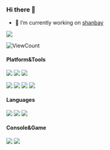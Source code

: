 ### Hi there 👋

<!--
![](http://www.nyan.cat/cats/dub.gif)
![](http://www.nyan.cat/cats/jazz.gif)
-->

- 🔭 I’m currently working on [shanbay](https://www.shanbay.com)

![](https://github-readme-stats.vercel.app/api?username=sljeff)

![ViewCount](https://views.whatilearened.today/views/github/sljeff/sljeff.svg)

#### Platform&Tools

[![](https://img.shields.io/badge/macOS-Catalina-d0d1d4?style=flat-square&logo=Apple)](<[https://](https://www.apple.com/macos/catalina/)>)
[![](https://img.shields.io/badge/Ubuntu-18.04%20LTS-E95420?style=flat-square&logo=Ubuntu)](https://ubuntu.com/)
[![](https://img.shields.io/badge/Windows-10-2376bc?style=flat-square&logo=windows&logoColor=ffffff)](https://www.microsoft.com/windows/get-windows-10)

[![](https://img.shields.io/badge/-neovim-57A143?style=flat-square&logo=neovim&logoColor=ffffff)](https://neovim.io/)
[![](https://img.shields.io/badge/-kubernetes-326CE5?style=flat-square&logo=kubernetes&logoColor=ffffff)](https://neovim.io/)
[![](https://img.shields.io/badge/-Docker-2496ED?style=flat-square&logo=docker&logoColor=ffffff)](https://www.docker.com/)
[![](https://img.shields.io/badge/-electron-47848F?style=flat-square&logo=electron&logoColor=ffffff)](https://www.electronjs.org/)

#### Languages

[![](https://img.shields.io/badge/-python-3776AB?style=flat-square&logo=python&logoColor=ffffff)](https://www.python.org/)
[![](https://img.shields.io/badge/-go-00ADD8?style=flat-square&logo=go&logoColor=ffffff)](https://golang.org/)
[![](https://img.shields.io/badge/-javascript-F7DF1E?style=flat-square&logo=javascript&logoColor=ffffff)](https://www.javascript.com/)

#### Console&Game

[![](https://img.shields.io/badge/-PlayStation%204-0070d1?style=flat-square&logo=playstation&logoColor=ffffff)](https://psnine.com/psnid/journey-ad)
[![](https://img.shields.io/badge/Steam-171a21?style=flat-square&logo=steam&logoColor=ffffff)](https://steamcommunity.com/id/journey_ad)
